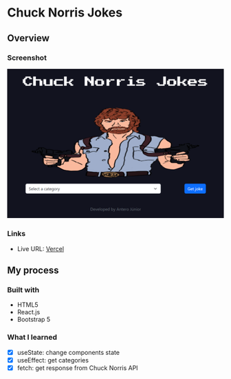 # Chuck Norris Jokes

## Overview

### Screenshot

![](./src/images/screenshot.png)

### Links

- Live URL: [Vercel](https://chuck-norris-jokes.vercel.app/)

## My process

### Built with

- HTML5
- React.js
- Bootstrap 5

### What I learned

- [x] useState: change components state
- [x] useEffect: get categories
- [x] fetch: get response from Chuck Norris API
